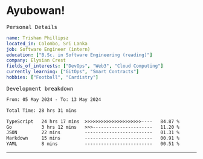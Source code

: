 # Ayubowan!

<samp>Personal Details</samp>

```yaml
name: Trishan Phillipsz
located_in: Colombo, Sri Lanka
job: Software Engineer (intern)
education: ["B.Sc. in Software Engineering (reading)"]
company: Elysian Crest
fields_of_interests: ["DevOps", "Web3", "Cloud Computing"]
currently_learning: ["GitOps", "Smart Contracts"]
hobbies: ["Football", "Cardistry"]
```

<samp>Development breakdown</samp>

<!--START_SECTION:waka-->

```txt
From: 05 May 2024 - To: 13 May 2024

Total Time: 28 hrs 31 mins

TypeScript   24 hrs 17 mins  >>>>>>>>>>>>>>>>>>>>>----   84.87 %
Go           3 hrs 12 mins   >>>----------------------   11.20 %
JSON         22 mins         -------------------------   01.31 %
Markdown     15 mins         -------------------------   00.91 %
YAML         8 mins          -------------------------   00.51 %
```

<!--END_SECTION:waka-->

---
